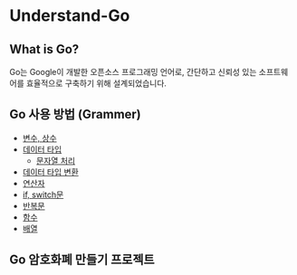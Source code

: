 # Understand-Go

## What is Go?
Go는 Google이 개발한 오픈소스 프로그래밍 언어로, 간단하고 신뢰성 있는 소프트웨어를 효율적으로 구축하기 위해 설계되었습니다.

## Go 사용 방법 (Grammer)
- <a href="https://github.com/ohyuchan123/Understand-Go/blob/master/grammer/%EB%B3%80%EC%88%98%2C%20%EC%83%81%EC%88%98.md#%EB%B3%80%EC%88%98">변수, 상수</a>
- <a href="">데이터 타입</a>
    - <a href="">문자열 처리</a>
- <a href="">데이터 타입 변환</a>
- <a href="">연산자</a>
- <a href="">if, switch문</a>
- <a href="">반복문</a>
- <a href="">함수</a>
- <a href="">배열</a>

## Go 암호화폐 만들기 프로젝트